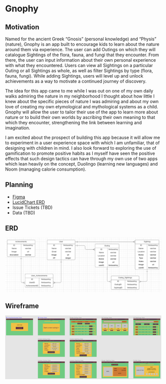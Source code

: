 # Gnophy

## Motivation
Named for the ancient Greek “Gnosis” (personal knowledge) and “Physis” (nature), Gnophy is an app built to encourage kids to learn about the nature around them via experience. The user can add Outings on which they will catalogue Sightings of the flora, fauna, and fungi that they encounter. From there, the user can input information about their own personal experience with what they encountered. Users can view all Sightings on a particular Outing or all Sightings as whole, as well as filter Sightings by type (flora, fauna, fungi). While adding Sightings, users will level up and unlock achievements as a way to motivate a continued journey of discovery.

The idea for this app came to me while I was out on one of my own daily walks admiring the nature in my neighborhood I thought about how little I knew about the specific pieces of nature I was admiring and about my own love of creating my own etymological and mythological systems as a child. Gnophy will allow the user to tailor their use of the app to learn more about nature or to build their own worlds by ascribing their own meaning to that which they encounter, strengthening the link between learning and imagination.

I am excited about the prospect of building this app because it will allow me to experiment in a user experience space with which I am unfamiliar, that of designing with children in mind. I also look forward to exploring the use of gamification to promote positive habits as I myself have seen the positive effects that such design tactics can have through my own use of two apps which lean heavily on the concept, Duolingo (learning new languages) and Noom (managing calorie consumption).

## Planning
- [Figma](https://www.figma.com/file/hWzcLhr02oMvVBbYAX6rwH/GNOPHY?node-id=0%3A1)
- [LucidChart ERD](https://lucid.app/lucidchart/invitations/accept/1b3b35d2-821b-4843-9f39-c1be7ed772eb)
- Issue Tickets (TBD)
- Data (TBD)

## ERD
![LucidChart](lucidchartERD.png)

## Wireframe
![Figma](figmaWireframe.png)